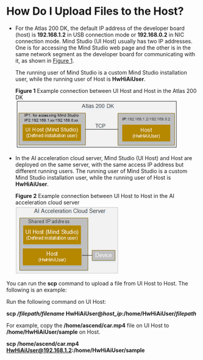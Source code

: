 # How Do I Upload Files to the Host?<a name="EN-US_TOPIC_0196221405"></a>

-   For the Atlas 200 DK, the default IP address of the developer board \(host\) is  **192.168.1.2**  in USB connection mode or  **192.168.0.2**  in NIC connection mode.  Mind Studio  \(UI Host\) usually has two IP addresses. One is for accessing the  Mind Studio  web page and the other is in the same network segment as the developer board for communicating with it, as shown in  [Figure 1](#en-us_topic_0182554630_fig952311453521).

    The running user of  Mind Studio  is a custom  Mind Studio  installation user, while the running user of Host is  **HwHiAiUser**.

    **Figure  1**  Example connection between UI Host and Host in the Atlas 200 DK<a name="en-us_topic_0182554630_fig952311453521"></a>  
    ![](figures/example-connection-between-ui-host-and-host-in-the-atlas-200-dk.png "example-connection-between-ui-host-and-host-in-the-atlas-200-dk")

-   In the AI acceleration cloud server,  Mind Studio  \(UI Host\) and Host are deployed on the same server, with the same access IP address but different running users. The running user of  Mind Studio  is a custom  Mind Studio  installation user, while the running user of Host is  **HwHiAiUser**.

    **Figure  2**  Example connection between UI Host to Host in the AI acceleration cloud server<a name="en-us_topic_0182554630_fig996695182513"></a>  
    ![](figures/example-connection-between-ui-host-to-host-in-the-ai-acceleration-cloud-server.png "example-connection-between-ui-host-to-host-in-the-ai-acceleration-cloud-server")


You can run the  **scp**  command to upload a file from UI Host to Host. The following is an example:

Run the following command on UI Host:

**scp  _/filepath/filename_  HwHiAiUser@_host\_ip_:/home/HwHiAiUser/_filepath_**

For example, copy the  **/home/ascend/car.mp4**  file on UI Host to  **/home/HwHiAiUser/sample**  on Host.

**scp /home/ascend/car.mp4 HwHiAiUser@192.168.1.2:/home/HwHiAiUser/sample**

